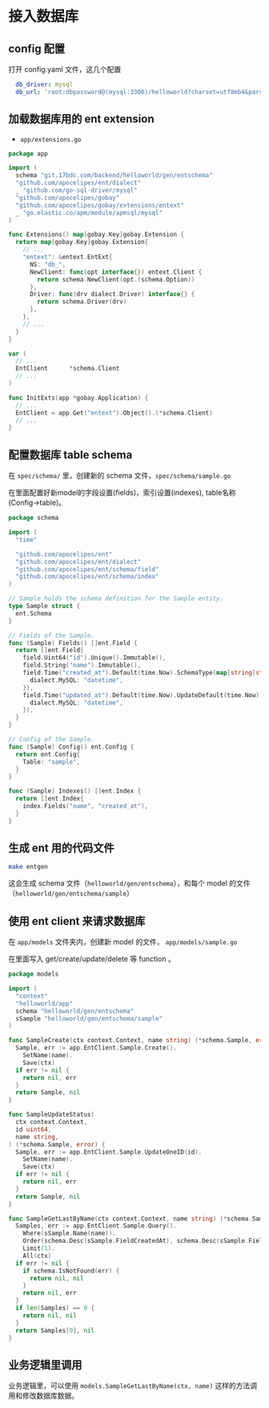 # 接入数据库

## config 配置

打开 config.yaml 文件，这几个配置

```yaml
  db_driver: mysql
  db_url: 'root:dbpassword@(mysql:3306)/helloworld?charset=utf8mb4&parseTime=true&loc=UTC&interpolateParams=true'
```

## 加载数据库用的 ent extension

- `app/extensions.go`

```go
package app

import (
  schema "git.17bdc.com/backend/helloworld/gen/entschema"
  "github.com/apocelipes/ent/dialect"
  _ "github.com/go-sql-driver/mysql"
  "github.com/apocelipes/gobay"
  "github.com/apocelipes/gobay/extensions/entext"
  _ "go.elastic.co/apm/module/apmsql/mysql"
)

func Extensions() map[gobay.Key]gobay.Extension {
  return map[gobay.Key]gobay.Extension{
    // ...
    "entext": &entext.EntExt{
      NS: "db_",
      NewClient: func(opt interface{}) entext.Client {
        return schema.NewClient(opt.(schema.Option))
      },
      Driver: func(drv dialect.Driver) interface{} {
        return schema.Driver(drv)
      },
    },
    // ...
  }
}

var (
  // ...
  EntClient      *schema.Client
  // ...
)

func InitExts(app *gobay.Application) {
  // ...
  EntClient = app.Get("entext").Object().(*schema.Client)
  // ...
}
```

## 配置数据库 table schema

在 `spec/schema/` 里，创建新的 schema 文件，`spec/schema/sample.go`

在里面配置好新model的字段设置(fields)，索引设置(indexes), table名称(Config->table)。

```go
package schema

import (
  "time"

  "github.com/apocelipes/ent"
  "github.com/apocelipes/ent/dialect"
  "github.com/apocelipes/ent/schema/field"
  "github.com/apocelipes/ent/schema/index"
)

// Sample holds the schema definition for the Sample entity.
type Sample struct {
  ent.Schema
}

// Fields of the Sample.
func (Sample) Fields() []ent.Field {
  return []ent.Field{
    field.Uint64("id").Unique().Immutable(),
    field.String("name").Immutable(),
    field.Time("created_at").Default(time.Now).SchemaType(map[string]string{
      dialect.MySQL: "datetime",
    }),
    field.Time("updated_at").Default(time.Now).UpdateDefault(time.Now).SchemaType(map[string]string{
      dialect.MySQL: "datetime",
    }),
  }
}

// Config of the Sample.
func (Sample) Config() ent.Config {
  return ent.Config{
    Table: "sample",
  }
}

func (Sample) Indexes() []ent.Index {
  return []ent.Index{
    index.Fields("name", "created_at"),
  }
}
```

## 生成 ent 用的代码文件

```sh
make entgen
```

这会生成 schema 文件（`helloworld/gen/entschema`），和每个 model 的文件（`helloworld/gen/entschema/sample`）

## 使用 ent client 来请求数据库

在 `app/models` 文件夹内，创建新 model 的文件， `app/models/sample.go`

在里面写入 get/create/update/delete 等 function 。

```go
package models

import (
  "context"
  "helloworld/app"
  schema "helloworld/gen/entschema"
  sSample "helloworld/gen/entschema/sample"
)

func SampleCreate(ctx context.Context, name string) (*schema.Sample, error) {
  Sample, err := app.EntClient.Sample.Create().
    SetName(name).
    Save(ctx)
  if err != nil {
    return nil, err
  }
  return Sample, nil
}

func SampleUpdateStatus(
  ctx context.Context,
  id uint64,
  name string,
) (*schema.Sample, error) {
  Sample, err := app.EntClient.Sample.UpdateOneID(id).
    SetName(name).
    Save(ctx)
  if err != nil {
    return nil, err
  }
  return Sample, nil
}

func SampleGetLastByName(ctx context.Context, name string) (*schema.Sample, error) {
  Samples, err := app.EntClient.Sample.Query().
    Where(sSample.Name(name)).
    Order(schema.Desc(sSample.FieldCreatedAt), schema.Desc(sSample.FieldID)).
    Limit(1).
    All(ctx)
  if err != nil {
    if schema.IsNotFound(err) {
      return nil, nil
    }
    return nil, err
  }
  if len(Samples) == 0 {
    return nil, nil
  }
  return Samples[0], nil
}
```

## 业务逻辑里调用

业务逻辑里，可以使用 `models.SampleGetLastByName(ctx, name)` 这样的方法调用和修改数据库数据。
